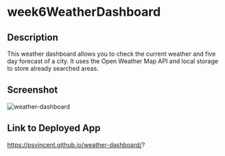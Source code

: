 # week6WeatherDashboard

## Description
This weather dashboard allows you to check the current weather and five day forecast of a city. It uses the Open Weather Map API and local storage to store already searched areas.

## Screenshot 
![weather-dashboard](https://user-images.githubusercontent.com/97009239/174395447-18cf96bb-4356-41e0-b72c-8f2eccbaa4c4.png)


## Link to Deployed App
https://psvincent.github.io/weather-dashboard/?
